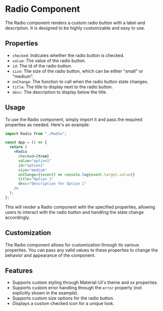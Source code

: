 # Radio Component

The Radio component renders a custom radio button with a label and description. It is designed to be highly customizable and easy to use.

## Properties

- `checked`: Indicates whether the radio button is checked.
- `value`: The value of the radio button.
- `id`: The id of the radio button.
- `size`: The size of the radio button, which can be either "small" or "medium".
- `onChange`: The function to call when the radio button state changes.
- `title`: The title to display next to the radio button.
- `desc`: The description to display below the title.

## Usage

To use the Radio component, simply import it and pass the required properties as needed. Here's an example:

```jsx
import Radio from "./Radio";

const App = () => {
  return (
    <Radio
      checked={true}
      value="option1"
      id="option1"
      size="medium"
      onChange={(event) => console.log(event.target.value)}
      title="Option 1"
      desc="Description for Option 1"
    />
  );
};
```

This will render a Radio component with the specified properties, allowing users to interact with the radio button and handling the state change accordingly.

## Customization

The Radio component allows for customization through its various properties. You can pass any valid values to these properties to change the behavior and appearance of the component.

## Features

- Supports custom styling through Material-UI's theme and sx properties.
- Supports custom error handling through the `error` property (not explicitly shown in the example).
- Supports custom size options for the radio button.
- Displays a custom checked icon for a unique look.
